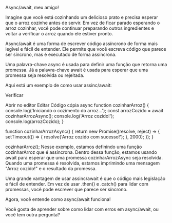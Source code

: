 Async/await, meu amigo!

Imagine que você está cozinhando um delicioso prato e precisa esperar que o arroz cozinhe antes de servir. Em vez de ficar parado esperando o arroz cozinhar, você pode continuar preparando outros ingredientes e voltar a verificar o arroz quando ele estiver pronto.

Async/await é uma forma de escrever código assíncrono de forma mais legível e fácil de entender. Ele permite que você escreva código que parece ser síncrono, mas é executado de forma assíncrona.

Uma palavra-chave async é usada para definir uma função que retorna uma promessa. Já a palavra-chave await é usada para esperar que uma promessa seja resolvida ou rejeitada.

Aqui está um exemplo de como usar assinc/await:


Verificar

Abrir no editor
Editar
Código cópia
async function cozinharArroz() {
  console.log('Iniciando o cozimento do arroz...');
  const arrozCozido = await cozinharArrozAsync();
  console.log('Arroz cozido!');
  console.log(arrozCozido);
}

function cozinharArrozAsync() {
  return new Promise((resolve, reject) => {
    setTimeout(() => {
      resolve('Arroz cozido com sucesso!');
    }, 2000);
  });
}

cozinharArroz();
Nesse exemplo, estamos definindo uma função cozinharArroz que é assíncrona. Dentro dessa função, estamos usando await para esperar que uma promessa cozinharArrozAsync seja resolvida. Quando uma promessa é resolvida, estamos imprimindo uma mensagem "Arroz cozido!" e o resultado da promessa.

Uma grande vantagem de usar assinc/await é que o código mais legislação e fácil de entender. Em vez de usar .then() e .catch() para lidar com promessas, você pode escrever que parece ser síncrono.

Agora, você entende como async/await funciona!

Você gosta de aprender sobre como lidar com erros em async/await, ou você tem outra pergunta?